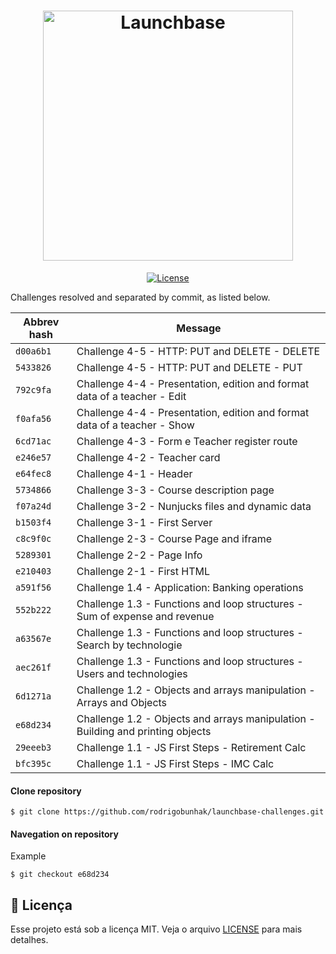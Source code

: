 <h1 align="center">
    <img alt="Launchbase" src="https://storage.googleapis.com/golden-wind/bootcamp-launchbase/logo.png" width="400px" />
</h1>

<p align="center">
  <a href="LICENSE" >
    <img alt="License" src="https://img.shields.io/apm/l/vim-mode?color=orange&style=for-the-badge">
  </a>
</p>


Challenges resolved and separated by commit, as listed below.

| Abbrev hash   | Message    |                                     
| ------------- | ---------- | 
| `d00a6b1`     | Challenge 4-5 - HTTP: PUT and DELETE - DELETE |
| `5433826`     | Challenge 4-5 - HTTP: PUT and DELETE - PUT |
| `792c9fa`     | Challenge 4-4 - Presentation, edition and format data of a teacher - Edit |
| `f0afa56`     | Challenge 4-4 - Presentation, edition and format data of a teacher - Show |
| `6cd71ac`     | Challenge 4-3 - Form e Teacher register route |
| `e246e57`     | Challenge 4-2 - Teacher card |
| `e64fec8`     | Challenge 4-1 - Header |
| `5734866`     | Challenge 3-3 - Course description page |
| `f07a24d`     | Challenge 3-2 - Nunjucks files and dynamic data |
| `b1503f4`     | Challenge 3-1 - First Server |
| `c8c9f0c`     | Challenge 2-3 - Course Page and iframe |
| `5289301`     | Challenge 2-2 - Page Info |
| `e210403`     | Challenge 2-1 - First HTML |
| `a591f56`     | Challenge 1.4 - Application: Banking operations | 
| `552b222`     | Challenge 1.3 - Functions and loop structures - Sum of expense and revenue |
| `a63567e`     | Challenge 1.3 - Functions and loop structures - Search by technologie |
| `aec261f`     | Challenge 1.3 - Functions and loop structures - Users and technologies | 
| `6d1271a`     | Challenge 1.2 - Objects and arrays manipulation - Arrays and Objects | 
| `e68d234`     | Challenge 1.2 - Objects and arrays manipulation - Building and printing objects | 
| `29eeeb3`     | Challenge 1.1 - JS First Steps - Retirement Calc | 
| `bfc395c`     | Challenge 1.1 - JS First Steps - IMC Calc | 

#### Clone repository

`$ git clone https://github.com/rodrigobunhak/launchbase-challenges.git`

#### Navegation on repository
Example

`$ git checkout e68d234`



## :memo: Licença

Esse projeto está sob a licença MIT. Veja o arquivo [LICENSE](/LICENSE) para mais detalhes.
